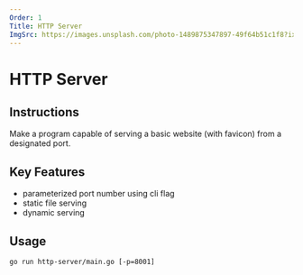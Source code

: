 ```yaml
---
Order: 1
Title: HTTP Server
ImgSrc: https://images.unsplash.com/photo-1489875347897-49f64b51c1f8?ixid=M3w2NjYzMTJ8MHwxfHJhbmRvbXx8fHx8fHx8fDE3MjkyNzc2MjB8&ixlib=rb-4.0.3
---
```


# HTTP Server

## Instructions

Make a program capable of serving a basic website 
(with favicon) from a designated port.

## Key Features

- parameterized port number using cli flag
- static file serving
- dynamic serving

## Usage

```shell
go run http-server/main.go [-p=8001]
```
